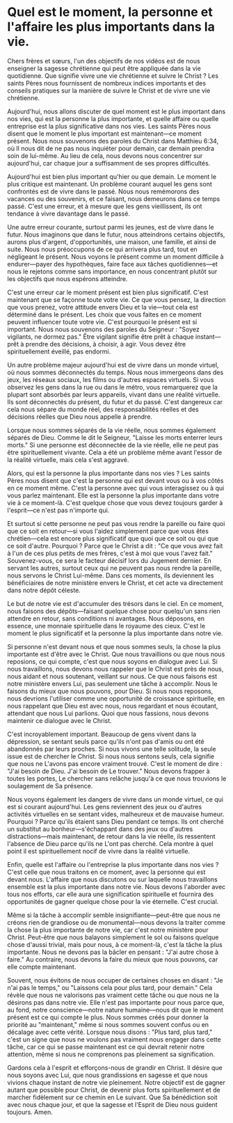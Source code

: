 # Quel est le moment, la personne et l'affaire les plus importants dans la vie.

Chers frères et sœurs, l'un des objectifs de nos vidéos est de nous enseigner la sagesse chrétienne qui peut être appliquée dans la vie quotidienne. Que signifie vivre une vie chrétienne et suivre le Christ ? Les saints Pères nous fournissent de nombreux indices importants et des conseils pratiques sur la manière de suivre le Christ et de vivre une vie chrétienne.  

Aujourd'hui, nous allons discuter de quel moment est le plus important dans nos vies, qui est la personne la plus importante, et quelle affaire ou quelle entreprise est la plus significative dans nos vies. Les saints Pères nous disent que le moment le plus important est maintenant—ce moment présent. Nous nous souvenons des paroles du Christ dans Matthieu 6:34, où Il nous dit de ne pas nous inquiéter pour demain, car demain prendra soin de lui-même. Au lieu de cela, nous devons nous concentrer sur aujourd'hui, car chaque jour a suffisamment de ses propres difficultés.  

Aujourd'hui est bien plus important qu'hier ou que demain. Le moment le plus critique est maintenant. Un problème courant auquel les gens sont confrontés est de vivre dans le passé. Nous nous remémorons des vacances ou des souvenirs, et ce faisant, nous demeurons dans ce temps passé. C'est une erreur, et à mesure que les gens vieillissent, ils ont tendance à vivre davantage dans le passé.  

Une autre erreur courante, surtout parmi les jeunes, est de vivre dans le futur. Nous imaginons que dans le futur, nous atteindrons certains objectifs, aurons plus d'argent, d'opportunités, une maison, une famille, et ainsi de suite. Nous nous préoccupons de ce qui arrivera plus tard, tout en négligeant le présent. Nous voyons le présent comme un moment difficile à endurer—payer des hypothèques, faire face aux tâches quotidiennes—et nous le rejetons comme sans importance, en nous concentrant plutôt sur les objectifs que nous espérons atteindre.  

C'est une erreur car le moment présent est bien plus significatif. C'est maintenant que se façonne toute votre vie. Ce que vous pensez, la direction que vous prenez, votre attitude envers Dieu et la vie—tout cela est déterminé dans le présent. Les choix que vous faites en ce moment peuvent influencer toute votre vie. C'est pourquoi le présent est si important. Nous nous souvenons des paroles du Seigneur : "Soyez vigilants, ne dormez pas." Être vigilant signifie être prêt à chaque instant—prêt à prendre des décisions, à choisir, à agir. Vous devez être spirituellement éveillé, pas endormi.  

Un autre problème majeur aujourd'hui est de vivre dans un monde virtuel, où nous sommes déconnectés du temps. Nous nous immergeons dans des jeux, les réseaux sociaux, les films ou d'autres espaces virtuels. Si vous observez les gens dans la rue ou dans le métro, vous remarquerez que la plupart sont absorbés par leurs appareils, vivant dans une réalité virtuelle. Ils sont déconnectés du présent, du futur et du passé. C'est dangereux car cela nous sépare du monde réel, des responsabilités réelles et des décisions réelles que Dieu nous appelle à prendre.  

Lorsque nous sommes séparés de la vie réelle, nous sommes également séparés de Dieu. Comme le dit le Seigneur, "Laisse les morts enterrer leurs morts." Si une personne est déconnectée de la vie réelle, elle ne peut pas être spirituellement vivante. Cela a été un problème même avant l'essor de la réalité virtuelle, mais cela s'est aggravé.  

Alors, qui est la personne la plus importante dans nos vies ? Les saints Pères nous disent que c'est la personne qui est devant vous ou à vos côtés en ce moment même. C'est la personne avec qui vous interagissez ou à qui vous parlez maintenant. Elle est la personne la plus importante dans votre vie à ce moment-là. C'est quelque chose que vous devez toujours garder à l'esprit—ce n'est pas n'importe qui.  

Et surtout si cette personne ne peut pas vous rendre la pareille ou faire quoi que ce soit en retour—si vous l'aidez simplement parce que vous êtes chrétien—cela est encore plus significatif que quoi que ce soit ou qui que ce soit d'autre. Pourquoi ? Parce que le Christ a dit : "Ce que vous avez fait à l'un de ces plus petits de mes frères, c'est à moi que vous l'avez fait." Souvenez-vous, ce sera le facteur décisif lors du Jugement dernier. En servant les autres, surtout ceux qui ne peuvent pas nous rendre la pareille, nous servons le Christ Lui-même. Dans ces moments, ils deviennent les bénéficiaires de notre ministère envers le Christ, et cet acte va directement dans notre dépôt céleste.  

Le but de notre vie est d'accumuler des trésors dans le ciel. En ce moment, nous faisons des dépôts—faisant quelque chose pour quelqu'un sans rien attendre en retour, sans conditions ni avantages. Nous déposons, en essence, une monnaie spirituelle dans le royaume des cieux. C'est le moment le plus significatif et la personne la plus importante dans notre vie.  

Si personne n'est devant nous et que nous sommes seuls, la chose la plus importante est d'être avec le Christ. Que nous travaillions ou que nous nous reposions, ce qui compte, c'est que nous soyons en dialogue avec Lui. Si nous travaillons, nous devons nous rappeler que le Christ est près de nous, nous aidant et nous soutenant, veillant sur nous. Ce que nous faisons est notre ministère envers Lui, pas seulement une tâche à accomplir. Nous le faisons du mieux que nous pouvons, pour Dieu. Si nous nous reposons, nous devrions l'utiliser comme une opportunité de croissance spirituelle, en nous rappelant que Dieu est avec nous, nous regardant et nous écoutant, attendant que nous Lui parlions. Quoi que nous fassions, nous devons maintenir ce dialogue avec le Christ.  

C'est incroyablement important. Beaucoup de gens vivent dans la dépression, se sentant seuls parce qu'ils n'ont pas d'amis ou ont été abandonnés par leurs proches. Si nous vivons une telle solitude, la seule issue est de chercher le Christ. Si nous nous sentons seuls, cela signifie que nous ne L'avons pas encore vraiment trouvé. C'est le moment de dire : "J'ai besoin de Dieu. J'ai besoin de Le trouver." Nous devons frapper à toutes les portes, Le chercher sans relâche jusqu'à ce que nous trouvions le soulagement de Sa présence.  

Nous voyons également les dangers de vivre dans un monde virtuel, ce qui est si courant aujourd'hui. Les gens reviennent des jeux ou d'autres activités virtuelles en se sentant vides, malheureux et de mauvaise humeur. Pourquoi ? Parce qu'ils étaient sans Dieu pendant ce temps. Ils ont cherché un substitut au bonheur—s'échappant dans des jeux ou d'autres distractions—mais maintenant, de retour dans la vie réelle, ils ressentent l'absence de Dieu parce qu'ils ne L'ont pas cherché. Cela montre à quel point il est spirituellement nocif de vivre dans la réalité virtuelle.  

Enfin, quelle est l'affaire ou l'entreprise la plus importante dans nos vies ? C'est celle que nous traitons en ce moment, avec la personne qui est devant nous. L'affaire que nous discutons ou sur laquelle nous travaillons ensemble est la plus importante dans notre vie. Nous devons l'aborder avec tous nos efforts, car elle aura une signification spirituelle et fournira des opportunités de gagner quelque chose pour la vie éternelle. C'est crucial.

Même si la tâche à accomplir semble insignifiante—peut-être que nous ne créons rien de grandiose ou de monumental—nous devons la traiter comme la chose la plus importante de notre vie, car c'est notre ministère pour Christ. Peut-être que nous balayons simplement le sol ou faisons quelque chose d'aussi trivial, mais pour nous, à ce moment-là, c'est la tâche la plus importante. Nous ne devons pas la bâcler en pensant : "J'ai autre chose à faire." Au contraire, nous devons la faire du mieux que nous pouvons, car elle compte maintenant.  

Souvent, nous évitons de nous occuper de certaines choses en disant : "Je n'ai pas le temps," ou "Laissons cela pour plus tard, pour demain." Cela révèle que nous ne valorisons pas vraiment cette tâche ou que nous ne la désirons pas dans notre vie. Elle n'est pas importante pour nous parce que, au fond, notre conscience—notre nature humaine—nous dit que le moment présent est ce qui compte le plus. Nous sommes créés pour donner la priorité au "maintenant," même si nous sommes souvent confus ou en décalage avec cette vérité. Lorsque nous disons : "Plus tard, plus tard," c'est un signe que nous ne voulons pas vraiment nous engager dans cette tâche, car ce qui se passe maintenant est ce qui devrait retenir notre attention, même si nous ne comprenons pas pleinement sa signification.  

Gardons cela à l'esprit et efforçons-nous de grandir en Christ. Il désire que nous soyons avec Lui, que nous grandissions en sagesse et que nous vivions chaque instant de notre vie pleinement. Notre objectif est de gagner autant que possible pour Christ, de devenir plus forts spirituellement et de marcher fidèlement sur ce chemin en Le suivant. Que Sa bénédiction soit avec nous chaque jour, et que la sagesse et l'Esprit de Dieu nous guident toujours. Amen.

